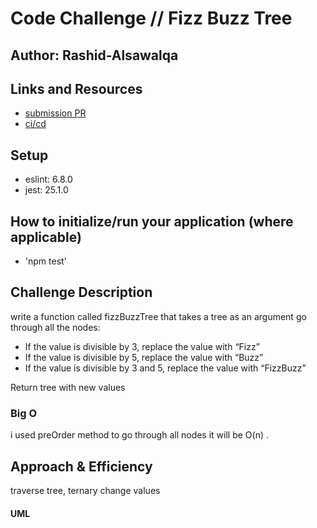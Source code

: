 # Code Challenge // Fizz Buzz Tree

## Author: Rashid-Alsawalqa

## Links and Resources

- [submission PR]()
- [ci/cd]()

## Setup

   - eslint: 6.8.0
   - jest: 25.1.0

## How to initialize/run your application (where applicable)

- 'npm test'

## Challenge Description
write a function called fizzBuzzTree that takes a tree as an argument
go through all the nodes:
- If the value is divisible by 3, replace the value with “Fizz”
- If the value is divisible by 5, replace the value with “Buzz”
- If the value is divisible by 3 and 5, replace the value with “FizzBuzz”

Return tree with new values

### Big O
i used preOrder method to go through all nodes it will be O(n) .

## Approach & Efficiency
traverse tree, ternary change values

#### UML
 